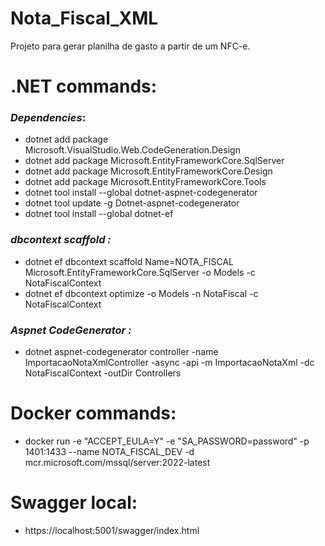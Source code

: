 # Nota_Fiscal_XML
Projeto para gerar planilha de gasto a partir de um NFC-e.

# **.NET commands**:
### _Dependencies_:
- dotnet add package Microsoft.VisualStudio.Web.CodeGeneration.Design
- dotnet add package Microsoft.EntityFrameworkCore.SqlServer
- dotnet add package Microsoft.EntityFrameworkCore.Design
- dotnet add package Microsoft.EntityFrameworkCore.Tools
- dotnet tool install --global dotnet-aspnet-codegenerator
- dotnet tool update -g Dotnet-aspnet-codegenerator
- dotnet tool install --global dotnet-ef

### _dbcontext scaffold :_
- dotnet ef dbcontext scaffold Name=NOTA_FISCAL Microsoft.EntityFrameworkCore.SqlServer -o Models -c NotaFiscalContext
- dotnet ef dbcontext optimize -o Models -n NotaFiscal -c NotaFiscalContext

### _Aspnet CodeGenerator :_
- dotnet aspnet-codegenerator controller -name ImportacaoNotaXmlController -async -api -m ImportacaoNotaXml -dc NotaFiscalContext -outDir Controllers

# **Docker commands**:
- docker run -e "ACCEPT_EULA=Y" -e "SA_PASSWORD=password" -p 1401:1433 --name NOTA_FISCAL_DEV -d mcr.microsoft.com/mssql/server:2022-latest

# **Swagger local**:
- https://localhost:5001/swagger/index.html
